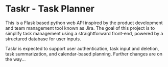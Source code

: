 # Taskr - Task Planner

This is a Flask based python web API inspired by the product development and team management tool known as Jira. The goal of this project is to simplify task management using a straightforward front-end, powered by a structured database for user inputs. 

Taskr is expected to support user authentication, task input and deletion, task summarization, and calendar-based planning. Further changes are on the way...
